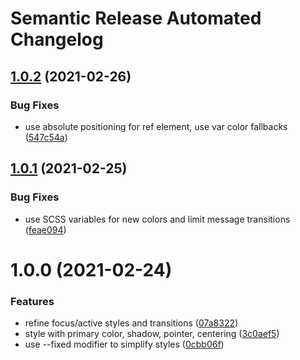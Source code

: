 # Semantic Release Automated Changelog

## [1.0.2](https://github.com/AlaskaAirlines/auro-back-to-top/compare/v1.0.1...v1.0.2) (2021-02-26)


### Bug Fixes

* use absolute positioning for ref element, use var color fallbacks ([547c54a](https://github.com/AlaskaAirlines/auro-back-to-top/commit/547c54a6b08b3785ca19f943040993c30b955ac6))

## [1.0.1](https://github.com/AlaskaAirlines/auro-backtotop/compare/v1.0.0...v1.0.1) (2021-02-25)


### Bug Fixes

* use SCSS variables for new colors and limit message transitions ([feae094](https://github.com/AlaskaAirlines/auro-backtotop/commit/feae094a639c5a956edf4890e49fd3da033dff55))

# 1.0.0 (2021-02-24)


### Features

* refine focus/active styles and transitions ([07a8322](https://github.com/AlaskaAirlines/auro-backtotop/commit/07a83225d3f860cbdf2479075920058ea0ab71be))
* style with primary color, shadow, pointer, centering ([3c0aef5](https://github.com/AlaskaAirlines/auro-backtotop/commit/3c0aef5c72479dbba4e0aa48f22fa26ff270741d))
* use --fixed modifier to simplify styles ([0cbb06f](https://github.com/AlaskaAirlines/auro-backtotop/commit/0cbb06fb5b58038a52ad45b114c1fae6adfce1bb))
